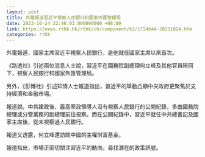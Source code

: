```yaml
---
layout: post
title: 外電報道習近平視察人民銀行和國家外匯管理局
date: 2023-10-24 22:46:03.000000000 +08:00
link: https://news.rthk.hk/rthk/ch/component/k2/1724644-20231024.htm
categories: rthk
---
```


外電報道，國家主席習近平視察人民銀行，是他就任國家主席以來首次。

《路透社》引述兩位消息人士說，習近平在國務院副總理何立峰及其他官員陪同下，視察人民銀行和國家外匯管理局。

另外，《彭博社》引述知情人士報道指出，習近平的舉動凸顯中央政府更聚焦於支持經濟和金融市場。

報道說，中共建政後，最高黨政領導人沒有視察人民銀行的公開紀錄，多由國務院總理或分管業務的副總理前往視察。而在公開紀錄中，習近平就任中共總書記及國家主席後，從未視察過人民銀行。

報道又透露，何立峰還訪問中國的主權財富基金。

報道指出，市場正密切關注習近平的動向，尋找潛在的政策訊號。
